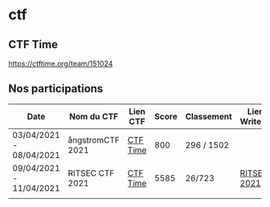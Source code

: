 # ctf
## CTF Time
https://ctftime.org/team/151024

## Nos participations

| Date | Nom du CTF        | Lien CTF |Score| Classement | Liens Writeups |
|------|-------------------|----------|-----|------------|----------------|
|03/04/2021 - 08/04/2021| ångstromCTF 2021 | [CTF Time](https://ctftime.org/event/1265) |800|296 / 1502|
 |09/04/2021 - 11/04/2021|RITSEC CTF 2021|[CTF Time](https://ctftime.org/event/1309) |5585| 26/723|[RITSEC 2021](RITSEC2021/)
|      |                   |          |            |                |
